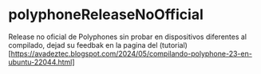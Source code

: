 # polyphoneReleaseNoOfficial
Release no oficial de Polyphones sin probar en dispositivos diferentes al compilado, dejad su feedbak en la pagina del (tutorial)[https://avadeztec.blogspot.com/2024/05/compilando-polyphone-23-en-ubuntu-22044.html]
